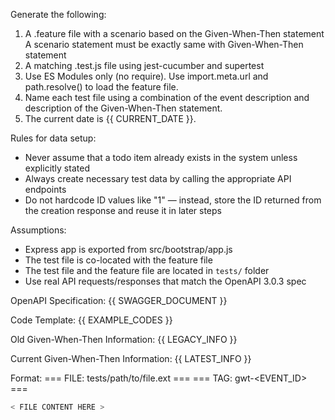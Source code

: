 
Generate the following:

1. A .feature file with a scenario based on the Given-When-Then statement
   A scenario statement must be exactly same with Given-When-Then statement
2. A matching .test.js file using jest-cucumber and supertest
3. Use ES Modules only (no require). Use import.meta.url and path.resolve() to load the feature file.
4. Name each test file using a combination of the event description and description of the Given-When-Then statement.
5. The current date is {{ CURRENT_DATE }}.

Rules for data setup:
- Never assume that a todo item already exists in the system unless explicitly stated
- Always create necessary test data by calling the appropriate API endpoints
- Do not hardcode ID values like "1" — instead, store the ID returned from the creation response and reuse it in later steps

Assumptions:
- Express app is exported from src/bootstrap/app.js
- The test file is co-located with the feature file
- The test file and the feature file are located in `tests/` folder
- Use real API requests/responses that match the OpenAPI 3.0.3 spec

OpenAPI Specification:
{{ SWAGGER_DOCUMENT }}

Code Template:
{{ EXAMPLE_CODES }}

Old Given-When-Then Information:
{{ LEGACY_INFO }}

Current Given-When-Then Information:
{{ LATEST_INFO }}

Format:
=== FILE: tests/path/to/file.ext ===
=== TAG: gwt-<EVENT_ID> ===
```javascript
< FILE CONTENT HERE >
```
